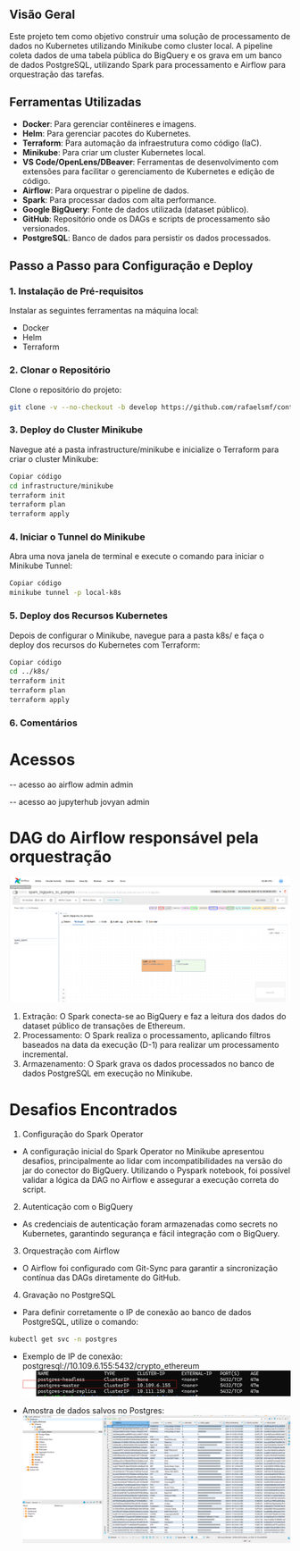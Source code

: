 
## Visão Geral

Este projeto tem como objetivo construir uma solução de processamento de dados no Kubernetes utilizando Minikube como cluster local. A pipeline coleta dados de uma tabela pública do BigQuery e os grava em um banco de dados PostgreSQL, utilizando Spark para processamento e Airflow para orquestração das tarefas.

## Ferramentas Utilizadas

- **Docker**: Para gerenciar contêineres e imagens.
- **Helm**: Para gerenciar pacotes do Kubernetes.
- **Terraform**: Para automação da infraestrutura como código (IaC).
- **Minikube**: Para criar um cluster Kubernetes local.
- **VS Code/OpenLens/DBeaver**: Ferramentas de desenvolvimento com extensões para facilitar o gerenciamento de Kubernetes e edição de código.
- **Airflow**: Para orquestrar o pipeline de dados.
- **Spark**: Para processar dados com alta performance.
- **Google BigQuery**: Fonte de dados utilizada (dataset público).
- **GitHub**: Repositório onde os DAGs e scripts de processamento são versionados.
- **PostgreSQL**: Banco de dados para persistir os dados processados.

## Passo a Passo para Configuração e Deploy

### 1. Instalação de Pré-requisitos

Instalar as seguintes ferramentas na máquina local:
- Docker
- Helm
- Terraform

### 2. Clonar o Repositório

Clone o repositório do projeto:
```bash
git clone -v --no-checkout -b develop https://github.com/rafaelsmf/contratos-inteligentes-eth.git
```

### 3. Deploy do Cluster Minikube
Navegue até a pasta infrastructure/minikube e inicialize o Terraform para criar o cluster Minikube:

```bash
Copiar código
cd infrastructure/minikube
terraform init
terraform plan
terraform apply
```

### 4. Iniciar o Tunnel do Minikube
Abra uma nova janela de terminal e execute o comando para iniciar o Minikube Tunnel:

```bash
Copiar código
minikube tunnel -p local-k8s
```

### 5. Deploy dos Recursos Kubernetes
Depois de configurar o Minikube, navegue para a pasta k8s/ e faça o deploy dos recursos do Kubernetes com Terraform:

```bash
Copiar código
cd ../k8s/
terraform init
terraform plan
terraform apply
```

### 6. Comentários

# Acessos

-- acesso ao airflow
admin
admin

-- acesso ao jupyterhub
jovyan
admin

# DAG do Airflow responsável pela orquestração
![alt text](image-1.png)

1. Extração: O Spark conecta-se ao BigQuery e faz a leitura dos dados do dataset público de transações de Ethereum.
2. Processamento: O Spark realiza o processamento, aplicando filtros baseados na data da execução (D-1) para realizar um processamento incremental.
3. Armazenamento: O Spark grava os dados processados no banco de dados PostgreSQL em execução no Minikube.

# Desafios Encontrados

1. Configuração do Spark Operator
- A configuração inicial do Spark Operator no Minikube apresentou desafios, principalmente ao lidar com incompatibilidades na versão do jar do conector do BigQuery. Utilizando o Pyspark notebook, foi possível validar a lógica da DAG no Airflow e assegurar a execução correta do script.
2. Autenticação com o BigQuery
- As credenciais de autenticação foram armazenadas como secrets no Kubernetes, garantindo segurança e fácil integração com o BigQuery.
3. Orquestração com Airflow
- O Airflow foi configurado com Git-Sync para garantir a sincronização contínua das DAGs diretamente do GitHub.
4. Gravação no PostgreSQL
- Para definir corretamente o IP de conexão ao banco de dados PostgreSQL, utilize o comando:
```bash
kubectl get svc -n postgres
```
- Exemplo de IP de conexão: postgresql://10.109.6.155:5432/crypto_ethereum
![alt text](image-2.png)

- Amostra de dados salvos no Postgres:
![alt text](image-3.png)